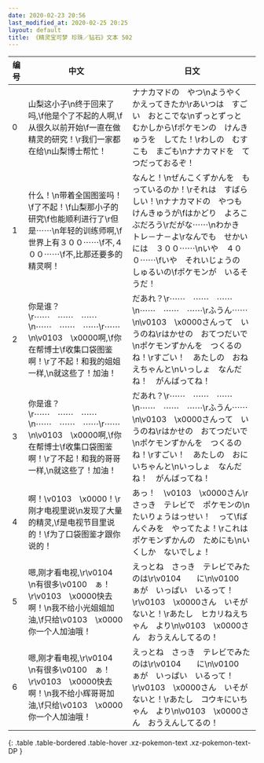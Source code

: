 ```yaml
---
date: 2020-02-23 20:56
last_modified_at: 2020-02-25 20:25
layout: default
title: 《精灵宝可梦 珍珠／钻石》文本 502
---
```

| 编号 | 中文 | 日文 |
| ---- | ---- | ---- |
| 0 | 山梨这小子\n终于回来了吗,\f他是个了不起的人啊,\f从很久以前开始\f一直在做精灵的研究！\r我们一家都在给\n山梨博士帮忙！ | ナナカマドの　やつ\nようやく　かえってきたか\rあいつは　すごい　おとこでな\nずっとずっと　むかしから\fポケモンの　けんきゅうを　してた！\rわしの　むすこも　まごも\nナナカマドを　てつだっておるぞ！ |
| 1 | 什么！\n带着全国图鉴吗！\f了不起！\f山梨那小子的研究\f也能顺利进行了\r但是⋯⋯\n年轻的训练师啊,\f世界上有３００⋯⋯\f不,４００⋯⋯\f不,比那还要多的精灵啊！ | なんと！\nぜんこくずかんを　もっているのか！\rそれは　すばらしい！\nナナカマドの　やつも　けんきゅうが\fはかどり　よろこぶだろう\rだがな⋯⋯\nわかき　トレ－ナ－よ\rなんでも　せかいには　３００⋯⋯\nいや　４００⋯⋯\fいや　それいじょうの　しゅるいの\fポケモンが　いるそうだ！ |
| 2 | 你是谁？\r⋯⋯　⋯⋯　⋯⋯\n⋯⋯　⋯⋯　⋯⋯\r⋯⋯\n\v0103　\x0000啊,\f你在帮博士\f收集口袋图鉴啊！\r了不起！和我的姐姐一样,\n就这些了！加油！ | だあれ？\r⋯⋯　⋯⋯　⋯⋯\n⋯⋯　⋯⋯　⋯⋯\rふうん⋯⋯\n\v0103　\x0000さんって　いうのね\rはかせの　おてつだいで\nポケモンずかんを　つくるのね！\rすごい！　あたしの　おねえちゃんと\nいっしょ　なんだね！　がんばってね！ |
| 3 | 你是谁？\r⋯⋯　⋯⋯　⋯⋯\n⋯⋯　⋯⋯　⋯⋯\r⋯⋯\n\v0103　\x0000啊,\f你在帮博士\f收集口袋图鉴啊！\r了不起！和我的哥哥一样,\n就这些了！加油！ | だあれ？\r⋯⋯　⋯⋯　⋯⋯\n⋯⋯　⋯⋯　⋯⋯\rふうん⋯⋯\n\v0103　\x0000さんって　いうのね\rはかせの　おてつだいで\nポケモンずかんを　つくるのね！\rすごい！　あたしの　おにいちゃんと\nいっしょ　なんだね！　がんばってね！ |
| 4 | 啊！\v0103　\x0000！\r刚才电视里说\n发现了大量的精灵,\f是电视节目里说的！\f为了口袋图鉴才跟你说的！ | あっ！　\v0103　\x0000さん\rさっき　テレビで　ポケモンの\nたいりょうはっせい！　って\fばんぐみを　やってたよ！\rこれは　ポケモンずかんの　ためにも\nいくしか　ないでしょ！ |
| 5 | 嗯,刚才看电视,\r\v0104　　\n有很多\v0100　ぁ！\r\v0103　\x0000快去啊！\n我不给小光姐姐加油,\f只给\v0103　\x0000你一个人加油哦！ | えっとね　さっき　テレビでみたのは\r\v0104　　に\n\v0100　ぁが　いっぱい　いるって！\r\v0103　\x0000さん　いそがないと！\rあたし　ヒカリねえちゃん　より\n\v0103　\x0000さん　おうえんしてるの！ |
| 6 | 嗯,刚才看电视,\r\v0104　　\n有很多\v0100　ぁ！\r\v0103　\x0000快去啊！\n我不给小辉哥哥加油,\f只给\v0103　\x0000你一个人加油哦！ | えっとね　さっき　テレビでみたのは\r\v0104　　に\n\v0100　ぁが　いっぱい　いるって！\r\v0103　\x0000さん　いそがないと！\rあたし　コウキにいちゃん　より\n\v0103　\x0000さん　おうえんしてるの！ |
{: .table .table-bordered .table-hover .xz-pokemon-text .xz-pokemon-text-DP }